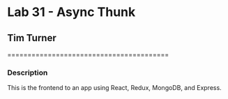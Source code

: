 # Lab 31 - Async Thunk
## Tim Turner
========================================

### Description

This is the frontend to an app using React, Redux, MongoDB, and Express.
